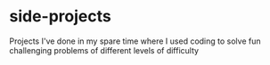 # side-projects
Projects I've done in my spare time where I used coding to solve fun challenging problems of different levels of difficulty
